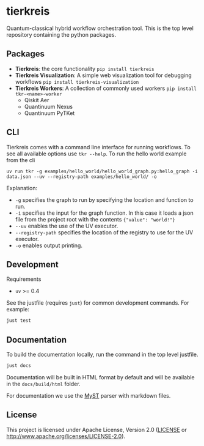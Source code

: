 # tierkreis

Quantum-classical hybrid workflow orchestration tool.
This is the top level repository containing the python packages.

## Packages
- **Tierkreis**: the core functionality `pip install tierkreis`
- **Tierkreis Visualization**: A simple web visualization tool for debugging workflows `pip install tierkreis-visualization`
- **Tierkreis Workers**: A collection of commonly used workers `pip install tkr-<name>-worker`
  - Qiskit Aer
  - Quantinuum Nexus
  - Quantinuum PyTKet


## CLI

Tierkreis comes with a command line interface for running workflows.
To see all available options use `tkr --help`.
To run the hello world example from the cli
```
uv run tkr -g examples/hello_world/hello_world_graph.py:hello_graph -i data.json --uv --registry-path examples/hello_world/ -o
```
Explanation:
* `-g` specifies the graph to run by specifying the location and function to run.
* `-i` specifies the input for the graph function. In this case it loads a json file from the project root with the contents `{"value": "world!"}`
* `--uv` enables the use of the UV executor.
* `--registry-path` specifies the location of the registry to use for the UV executor.
* `-o` enables output printing.



## Development
Requirements
- `uv` >= 0.4


See the justfile (requires `just`) for common development commands. For example:

```sh
just test
```

## Documentation

To build the documentation locally, run the command in the top level justfile.

```sh
just docs
```

Documentation will be built in HTML format by default and will be available in the `docs/build/html` folder.

For documentation we use the [MyST](https://myst-parser.readthedocs.io/en/latest/index.html) parser with markdown files.


## License

This project is licensed under Apache License, Version 2.0 ([LICENSE][] or http://www.apache.org/licenses/LICENSE-2.0).


  [LICENSE]: https://github.com/CQCL/tierkreis/blob/main/LICENCE
